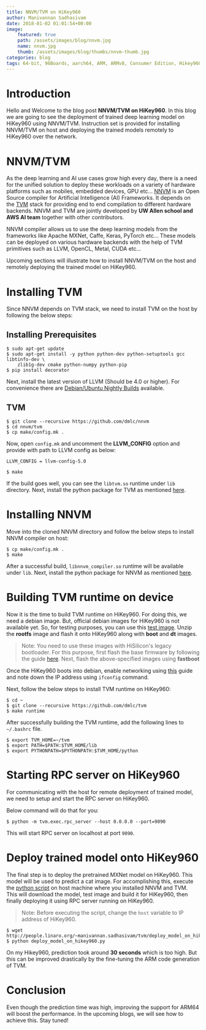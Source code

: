 ```yaml
---
title: NNVM/TVM on HiKey960
author: Manivannan Sadhasivam
date: 2018-01-02 01:01:54+00:00
image:
    featured: true
    path: /assets/images/blog/nnvm.jpg
    name: nnvm.jpg
    thumb: /assets/images/blog/thumbs/nnvm-thumb.jpg
categories: blog
tags: 64-bit, 96Boards, aarch64, ARM, ARMv8, Consumer Edition, Hikey960, Linaro, Linux, NNVM, TVM, AI, TensorFlow, MxNet
---
```


# **Introduction**

Hello and Welcome to the blog post **NNVM/TVM on HiKey960**. In this
blog we are going to see the deployment of trained deep learning model
on HiKey960 using NNVM/TVM. Instruction set is provided for installing
NNVM/TVM on host and deploying the trained models remotely to HiKey960
over the network.

# NNVM/TVM

As the deep learning and AI use cases grow high every day, there is a need
for the unified solution to deploy these workloads on a variety of hardware
platforms such as mobiles, embedded devices, GPU etc... [NNVM](https://github.com/dmlc/nnvm)
is an Open Source compiler for Artificial Intelligence (AI) Frameworks.
It depends on the [TVM](https://github.com/dmlc/tvm/tree/52871592db15b0354e706724ee110338fc1bb7bc)
stack for providing end to end compilation to different hardware backends.
NNVM and TVM are jointly developed by **UW Allen school and AWS AI team**
together with other contributors.

NNVM compiler allows us to use the deep learning models from the frameworks
like Apache MXNet, Caffe, Keras, PyTorch etc... These models can be deployed
on various hardware backends with the help of TVM primitives such as LLVM,
OpenCL, Metal, CUDA etc...

Upcoming sections will illustrate how to install NNVM/TVM on the host and
remotely deploying the trained model on HiKey960.

# Installing TVM

Since NNVM depends on TVM stack, we need to install TVM on the host by
following the below steps:

## Installing Prerequisites

```shell
$ sudo apt-get update
$ sudo apt-get install -y python python-dev python-setuptools gcc libtinfo-dev \
    zlib1g-dev cmake python-numpy python-pip
$ pip install decorator
```

Next, install the latest version of LLVM (Should be 4.0 or higher). For convenience
there are [Debian/Ubuntu Nightly Builds](https://apt.llvm.org/) available.

## TVM

```shell
$ git clone --recursive https://github.com/dmlc/nnvm
$ cd nnvm/tvm
$ cp make/config.mk .
```
Now, open `config.mk` and uncomment the **LLVM_CONFIG** option and provide with
path to LLVM config as below:

```shell
LLVM_CONFIG = llvm-config-5.0
```

```shell
$ make
```
If the build goes well, you can see the `libtvm.so` runtime under `lib` directory.
Next, install the python package for TVM as mentioned [here](https://github.com/dmlc/tvm/blob/master/docs/how_to/install.md#python-package-installation).

# Installing NNVM

Move into the cloned NNVM directory and follow the below steps to install
NNVM compiler on host:

```shell
$ cp make/config.mk .
$ make
```

After a successful build, `libnnvm_compiler.so` runtime will be available under `lib`.
Next, install the python package for NNVM as mentioned [here](https://github.com/dmlc/nnvm/blob/master/docs/how_to/install.md#python-package-installation).

# Building TVM runtime on device

Now it is the time to build TVM runtime on HiKey960. For doing this, we need
a debian image. But, official debian images for HiKey960 is not available yet.
So, for testing purposes, you can use this [test image](http://people.linaro.org/~guodong.xu/myupload/hikey960/build.debian.0509/).
Unzip the **rootfs** image and flash it onto HiKey960 along with **boot** and
**dt** images.

> Note: You need to use these images with HiSilicon's legacy bootloader. For
>       this purpose, first flash the base firmware by following the guide
>       [here](https://github.com/96boards-hikey/tools-images-hikey960#base-firmware-files-and-installation).
>    Next, flash the above-specified images using **fastboot**

Once the HiKey960 boots into debian, enable networking using [this](https://www.96boards.org/documentation/consumer/dragonboard410c/guides/)
guide and note down the IP address using `ifconfig` command.

Next, follow the below steps to install TVM runtime on HiKey960:

```shell
$ cd ~
$ git clone --recursive https://github.com/dmlc/tvm
$ make runtime
```

After successfully building the TVM runtime, add the following lines
to `~/.bashrc` file.

```shell
$ export TVM_HOME=~/tvm
$ export PATH=$PATH:$TVM_HOME/lib
$ export PYTHONPATH=$PYTHONPATH:$TVM_HOME/python
```

# Starting RPC server on HiKey960

For communicating with the host for remote deployment of trained model, we
need to setup and start the RPC server on HiKey960.

Below command will do that for you:

```shell
$ python -m tvm.exec.rpc_server --host 0.0.0.0 --port=9090
```

This will start RPC server on localhost at port `9090`.

# Deploy trained model onto HiKey960

The final step is to deploy the pretrained MXNet model on HiKey960. This model
will be used to predict a cat image. For accomplishing this, execute the
[python script](http://people.linaro.org/~manivannan.sadhasivam/tvm/deploy_model_on_hikey960.py)
on host machine where you installed NNVM and TVM. This will download the
model, test image and build it for HiKey960, then finally deploying it using
RPC server running on HiKey960.

> Note: Before executing the script, change the `host` variable to IP address
>    of HiKey960.

```shell
$ wget http://people.linaro.org/~manivannan.sadhasivam/tvm/deploy_model_on_hikey960.py
$ python deploy_model_on_hikey960.py
```

On my Hikey960, prediction took around **30 seconds** which is too high. But this
can be improved drastically by the fine-tuning the ARM code generation of TVM.

# Conclusion

Even though the prediction time was high, improving the support for ARM64 will
boost the performance. In the upcoming blogs, we will see how to achieve this.
Stay tuned!
